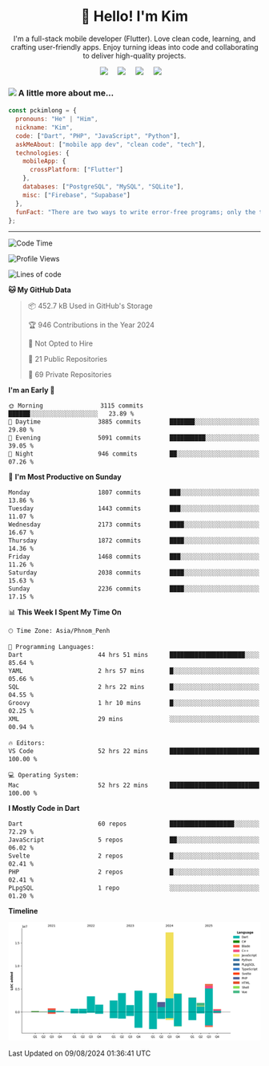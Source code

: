 <h1 align="center">👋 Hello! I'm Kim</h1>

<p align="center">
   I'm a full-stack mobile developer (Flutter). Love clean code, learning, and crafting user-friendly apps. Enjoy turning ideas into code and collaborating to deliver high-quality projects.
</p>

<p align="center">
  <a href="mailto:pochkimlong88@gmail.com"><img src="https://img.shields.io/badge/gmail-%23D14836.svg?&style=for-the-badge&logo=gmail&logoColor=white" /></a>&nbsp;&nbsp;&nbsp;&nbsp;
  <a href="https://t.me/pochkimlong/"><img src="https://img.shields.io/badge/telegram-%230077B5.svg?&style=for-the-badge&logo=telegram&logoColor=white" /></a>&nbsp;&nbsp;&nbsp;&nbsp;
  <a href="https://www.youtube.com/@PochKimlong/"><img src="https://img.shields.io/badge/youtube-%23dc2743.svg?&style=for-the-badge&logo=youtube&logoColor=white" /></a>&nbsp;&nbsp;&nbsp;&nbsp;
  <a href="https://www.tiktok.com/@pckimlong/"><img src="https://img.shields.io/badge/tiktok-%23000000.svg?&style=for-the-badge&logo=tiktok&logoColor=white" /></a>&nbsp;&nbsp;&nbsp;&nbsp;
</p>

### <img src="https://media.giphy.com/media/VgCDAzcKvsR6OM0uWg/giphy.gif" width="50"> A little more about me...  

```javascript
const pckimlong = {
  pronouns: "He" | "Him",
  nickname: "Kim",
  code: ["Dart", "PHP", "JavaScript", "Python"],
  askMeAbout: ["mobile app dev", "clean code", "tech"],
  technologies: {
    mobileApp: {
      crossPlatform: ["Flutter"]
    },
    databases: ["PostgreSQL", "MySQL", "SQLite"],
    misc: ["Firebase", "Supabase"]
  },
  funFact: "There are two ways to write error-free programs; only the third one works."
};
```
---

<!--START_SECTION:waka-->
![Code Time](http://img.shields.io/badge/Code%20Time-318%20hrs%2027%20mins-blue)

![Profile Views](http://img.shields.io/badge/Profile%20Views-0-blue)

![Lines of code](https://img.shields.io/badge/From%20Hello%20World%20I%27ve%20Written-24.7%20million%20lines%20of%20code-blue)

**🐱 My GitHub Data** 

> 📦 452.7 kB Used in GitHub's Storage 
 > 
> 🏆 946 Contributions in the Year 2024
 > 
> 🚫 Not Opted to Hire
 > 
> 📜 21 Public Repositories 
 > 
> 🔑 69 Private Repositories 
 > 
**I'm an Early 🐤** 

```text
🌞 Morning                3115 commits        ██████░░░░░░░░░░░░░░░░░░░   23.89 % 
🌆 Daytime                3885 commits        ███████░░░░░░░░░░░░░░░░░░   29.80 % 
🌃 Evening                5091 commits        ██████████░░░░░░░░░░░░░░░   39.05 % 
🌙 Night                  946 commits         ██░░░░░░░░░░░░░░░░░░░░░░░   07.26 % 
```
📅 **I'm Most Productive on Sunday** 

```text
Monday                   1807 commits        ███░░░░░░░░░░░░░░░░░░░░░░   13.86 % 
Tuesday                  1443 commits        ███░░░░░░░░░░░░░░░░░░░░░░   11.07 % 
Wednesday                2173 commits        ████░░░░░░░░░░░░░░░░░░░░░   16.67 % 
Thursday                 1872 commits        ████░░░░░░░░░░░░░░░░░░░░░   14.36 % 
Friday                   1468 commits        ███░░░░░░░░░░░░░░░░░░░░░░   11.26 % 
Saturday                 2038 commits        ████░░░░░░░░░░░░░░░░░░░░░   15.63 % 
Sunday                   2236 commits        ████░░░░░░░░░░░░░░░░░░░░░   17.15 % 
```


📊 **This Week I Spent My Time On** 

```text
🕑︎ Time Zone: Asia/Phnom_Penh

💬 Programming Languages: 
Dart                     44 hrs 51 mins      █████████████████████░░░░   85.64 % 
YAML                     2 hrs 57 mins       █░░░░░░░░░░░░░░░░░░░░░░░░   05.66 % 
SQL                      2 hrs 22 mins       █░░░░░░░░░░░░░░░░░░░░░░░░   04.55 % 
Groovy                   1 hr 10 mins        █░░░░░░░░░░░░░░░░░░░░░░░░   02.25 % 
XML                      29 mins             ░░░░░░░░░░░░░░░░░░░░░░░░░   00.94 % 

🔥 Editors: 
VS Code                  52 hrs 22 mins      █████████████████████████   100.00 % 

💻 Operating System: 
Mac                      52 hrs 22 mins      █████████████████████████   100.00 % 
```

**I Mostly Code in Dart** 

```text
Dart                     60 repos            ██████████████████░░░░░░░   72.29 % 
JavaScript               5 repos             ██░░░░░░░░░░░░░░░░░░░░░░░   06.02 % 
Svelte                   2 repos             █░░░░░░░░░░░░░░░░░░░░░░░░   02.41 % 
PHP                      2 repos             █░░░░░░░░░░░░░░░░░░░░░░░░   02.41 % 
PLpgSQL                  1 repo              ░░░░░░░░░░░░░░░░░░░░░░░░░   01.20 % 
```



**Timeline**

![Lines of Code chart](https://raw.githubusercontent.com/pckimlong/pckimlong/main/assets/bar_graph.png)


 Last Updated on 09/08/2024 01:36:41 UTC
<!--END_SECTION:waka-->

<!---
PochKimlong/PochKimlong is a ✨ special ✨ repository because its `README.md` (this file) appears on your GitHub profile.
You can click the Preview link to take a look at your changes.
--->
